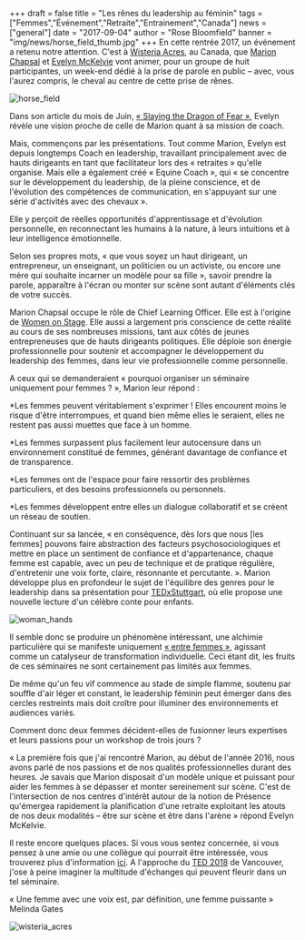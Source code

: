 +++
draft		= false 
title		= "Les rênes du leadership au féminin"
tags		= ["Femmes","Événement","Retraite","Entrainement","Canada"]
news		= ["general"]
date		= "2017-09-04"
author		= "Rose Bloomfield"
banner		= "img/news/horse_field_thumb.jpg"
+++
En cette rentrée 2017, un événement a retenu notre attention. C'est à [Wisteria Acres](http://www.wisteriaacres.com), au Canada, que [Marion Chapsal](https://www.ideasonstage.fr/equipe/marion-chapsal/) et [Evelyn McKelvie](https://www.linkedin.com/in/evelynmckelvie/) vont animer, pour un groupe de huit participantes, un week-end dédié à la prise de parole en public – avec, vous l'aurez compris, le cheval au centre de cette prise de rênes.

![horse_field][pic1]

Dans son article du mois de Juin, [« Slaying the Dragon of Fear »](https://www.linkedin.com/pulse/slaying-dragon-fear-evelyn-mckelvie), Evelyn révèle une vision proche de celle de Marion quant à sa mission de coach.

Mais, commençons par les présentations. Tout comme Marion, Evelyn est depuis longtemps Coach en leadership, travaillant principalement avec de hauts dirigeants en tant que facilitateur lors des « retraites » qu'elle organise. Mais elle a également créé « Equine Coach », qui « se concentre sur le développement du leadership, de la pleine conscience, et de l'évolution des compétences de communication, en s'appuyant sur une série d'activités avec des chevaux ». 

Elle y perçoit de réelles opportunités d'apprentissage et d'évolution personnelle, en reconnectant les humains à la nature, à leurs intuitions et à leur intelligence émotionnelle.

Selon ses propres mots, « que vous soyez un haut dirigeant, un entrepreneur, un enseignant, un politicien ou un activiste, ou encore une mère qui souhaite incarner un modèle pour sa fille », savoir prendre la parole, apparaître à l'écran ou monter sur scène sont autant d'éléments clés de votre succès.

Marion Chapsal occupe le rôle de Chief Learning Officer. Elle est à l'origine de [Women on Stage](https://www.ideasonstage.com/training-workshops/women-on-stage/). Elle aussi a largement pris conscience de cette réalité au cours de ses nombreuses missions, tant aux côtés de jeunes entrepreneuses que de hauts dirigeants politiques. Elle déploie son énergie professionnelle pour soutenir et accompagner le développement du leadership des femmes, dans leur vie professionnelle comme personnelle.

A ceux qui se demanderaient « pourquoi organiser un séminaire uniquement pour femmes ? », Marion leur répond :

*Les femmes peuvent véritablement s'exprimer ! Elles encourent moins le risque d'être interrompues, et quand bien même elles le seraient, elles ne restent pas aussi muettes que face à un homme.

*Les femmes surpassent plus facilement leur autocensure dans un environnement constitué de femmes, générant davantage de confiance et de transparence. 

*Les femmes ont de l'espace pour faire ressortir des problèmes particuliers, et des besoins professionnels ou personnels.

*Les femmes développent entre elles un dialogue collaboratif et se créent un réseau de soutien.

Continuant sur sa lancée, « en conséquence, dès lors que nous [les femmes] pouvons faire abstraction des facteurs psychosociologiques et mettre en  place un sentiment de confiance et d'appartenance, chaque femme est capable, avec un peu de technique et de pratique régulière, d'entretenir une voix forte, claire, résonnante et percutante. ». Marion développe plus en profondeur le sujet de l'équilibre des genres pour le leadership dans sa présentation pour [TEDxStuttgart](https://www.youtube.com/watch?v=cEqK275To_U), où elle propose une nouvelle lecture d'un célèbre conte pour enfants. 

![woman_hands][pic2]

Il semble donc se produire un phénomène intéressant, une alchimie particulière qui se manifeste uniquement [« entre femmes »](http://www.huffingtonpost.com/entry/why-women-only_us_58d04f10e4b07112b64730e4), agissant comme un catalyseur de transformation individuelle. Ceci étant dit, les fruits de ces séminaires ne sont certainement pas limités aux femmes. 

De même qu'un feu vif commence au stade de simple flamme, soutenu par souffle d'air léger et constant, le leadership féminin peut émerger dans des cercles restreints mais doit croître pour illuminer des environnements et audiences variés. 

Comment donc deux femmes décident-elles de fusionner leurs expertises et leurs passions pour un workshop de trois jours ?

« La première fois que j'ai rencontré Marion, au début de l'année 2016, nous avons parlé de nos passions et de nos qualités professionnelles durant des heures. Je savais que Marion disposait d'un modèle unique et puissant pour aider les femmes à se dépasser et monter sereinement sur scène. C'est de l'intersection de nos centres d'intérêt autour de la notion de Présence qu'émergea rapidement la planification d'une retraite exploitant les atouts de nos deux modalités – être sur scène et être dans l'arène » répond Evelyn McKelvie.

Il reste encore quelques places. Si vous vous sentez concernée, si vous pensez à une amie ou une collègue qui pourrait être intéressée, vous trouverez plus d'information [ici](https://www.eventbrite.ca/e/the-heroines-journey-she-finds-her-voice-and-takes-the-stage-tickets-33416050306). A l'approche du [TED 2018](https://ted2018.ted.com/) de Vancouver, j'ose à peine imaginer la multitude d'échanges qui peuvent fleurir dans un tel séminaire.

« Une femme avec une voix est, par définition, une femme puissante » Melinda Gates

![wisteria_acres][pic3]

[pic1]: /img/news/horse_field_thumb.jpg
[pic2]: /img/news/woman_hands_thumb.jpg
[pic3]: /img/news/wisteria_acres_thumb.jpg




